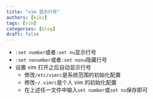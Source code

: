 ```yaml
---
title: "vim 显示行号"
authors: [kiki]
tags: [vim]
categories: [blog]
draft: false
---
```


- `:set number`或者`:set nu`显示行号
- `:set nonumber`或者`:set nonu`隐藏行号
- 设置 vim 打开之后自动显示行号
  - 修改`/etc/vimrc`是系统范围的初始化配置
  - 修改`~/.vimrc`是个人 vim 的初始化配置
  - 在上述任一文件中输入`set number`或`set nu`保存即可
